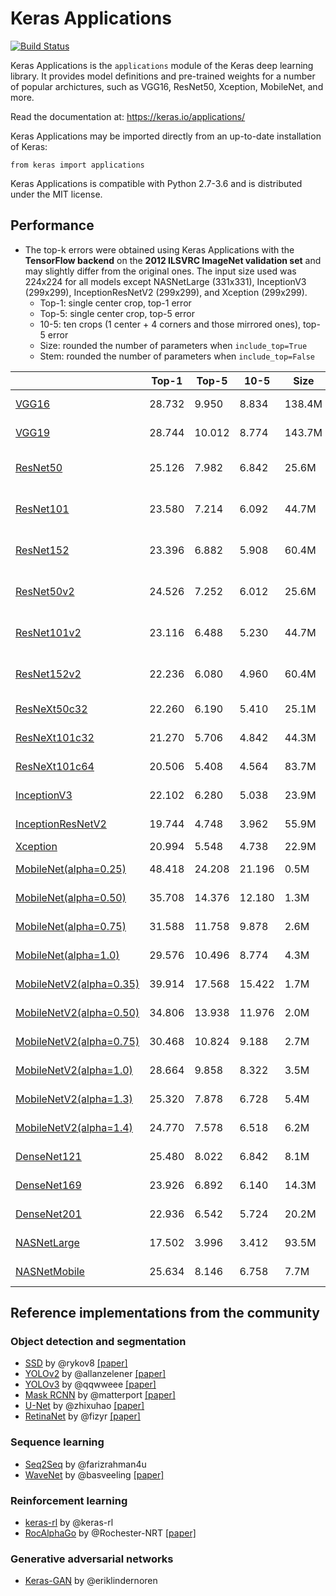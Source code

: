# Keras Applications

[![Build Status](https://travis-ci.org/keras-team/keras-applications.svg?branch=master)](https://travis-ci.org/keras-team/keras-applications)

Keras Applications is the `applications` module of
the Keras deep learning library.
It provides model definitions and pre-trained weights for a number
of popular archictures, such as VGG16, ResNet50, Xception, MobileNet, and more.

Read the documentation at: https://keras.io/applications/

Keras Applications may be imported directly
from an up-to-date installation of Keras:

```
from keras import applications
```

Keras Applications is compatible with Python 2.7-3.6
and is distributed under the MIT license.

## Performance

- The top-k errors were obtained using Keras Applications with the **TensorFlow backend** on the **2012 ILSVRC ImageNet validation set** and may slightly differ from the original ones.
The input size used was 224x224 for all models except NASNetLarge (331x331), InceptionV3 (299x299), InceptionResNetV2 (299x299), and Xception (299x299).
  * Top-1: single center crop, top-1 error
  * Top-5: single center crop, top-5 error
  * 10-5: ten crops (1 center + 4 corners and those mirrored ones), top-5 error
  * Size: rounded the number of parameters when `include_top=True`
  * Stem: rounded the number of parameters when `include_top=False`

|                                                                | Top-1       | Top-5       | 10-5        | Size   | Stem   | References                                  |
|----------------------------------------------------------------|-------------|-------------|-------------|--------|--------|---------------------------------------------|
| [VGG16](keras_applications/vgg16.py)                           | 28.732      | 9.950       | 8.834       | 138.4M | 14.7M  | [[paper]](https://arxiv.org/abs/1409.1556) [[tf-models]](https://github.com/tensorflow/models/blob/master/research/slim/nets/vgg.py) |
| [VGG19](keras_applications/vgg19.py)                           | 28.744      | 10.012      | 8.774       | 143.7M | 20.0M  | [[paper]](https://arxiv.org/abs/1409.1556) [[tf-models]](https://github.com/tensorflow/models/blob/master/research/slim/nets/vgg.py) |
| [ResNet50](keras_applications/resnet.py)                       | 25.126      | 7.982       | 6.842       | 25.6M  | 23.6M  | [[paper]](https://arxiv.org/abs/1512.03385) [[tf-models]](https://github.com/tensorflow/models/blob/master/research/slim/nets/resnet_v1.py) [[torch]](https://github.com/facebook/fb.resnet.torch/blob/master/models/resnet.lua) |
| [ResNet101](keras_applications/resnet.py)                      | 23.580      | 7.214       | 6.092       | 44.7M  | 42.7M  | [[paper]](https://arxiv.org/abs/1512.03385) [[tf-models]](https://github.com/tensorflow/models/blob/master/research/slim/nets/resnet_v1.py) [[torch]](https://github.com/facebook/fb.resnet.torch/blob/master/models/resnet.lua) |
| [ResNet152](keras_applications/resnet.py)                      | 23.396      | 6.882       | 5.908       | 60.4M  | 58.4M  | [[paper]](https://arxiv.org/abs/1512.03385) [[tf-models]](https://github.com/tensorflow/models/blob/master/research/slim/nets/resnet_v1.py) [[torch]](https://github.com/facebook/fb.resnet.torch/blob/master/models/resnet.lua) |
| [ResNet50v2](keras_applications/resnet_v2.py)                  | 24.526      | 7.252       | 6.012       | 25.6M  | 23.6M  | [[paper]](https://arxiv.org/abs/1603.05027) [[tf-models]](https://github.com/tensorflow/models/blob/master/research/slim/nets/resnet_v2.py) [[torch]](https://github.com/facebook/fb.resnet.torch/blob/master/models/preresnet.lua) |
| [ResNet101v2](keras_applications/resnet_v2.py)                 | 23.116      | 6.488       | 5.230       | 44.7M  | 42.6M  | [[paper]](https://arxiv.org/abs/1603.05027) [[tf-models]](https://github.com/tensorflow/models/blob/master/research/slim/nets/resnet_v2.py) [[torch]](https://github.com/facebook/fb.resnet.torch/blob/master/models/preresnet.lua) |
| [ResNet152v2](keras_applications/resnet_v2.py)                 | 22.236      | 6.080       | 4.960       | 60.4M  | 58.3M  | [[paper]](https://arxiv.org/abs/1603.05027) [[tf-models]](https://github.com/tensorflow/models/blob/master/research/slim/nets/resnet_v2.py) [[torch]](https://github.com/facebook/fb.resnet.torch/blob/master/models/preresnet.lua) |
| [ResNeXt50c32](keras_applications/resnext.py)                  | 22.260      | 6.190       | 5.410       | 25.1M  | 23.0M  | [[paper]](https://arxiv.org/abs/1611.05431) [[torch]](https://github.com/facebookresearch/ResNeXt/blob/master/models/resnext.lua) |
| [ResNeXt101c32](keras_applications/resnext.py)                 | 21.270      | 5.706       | 4.842       | 44.3M  | 42.3M  | [[paper]](https://arxiv.org/abs/1611.05431) [[torch]](https://github.com/facebookresearch/ResNeXt/blob/master/models/resnext.lua) |
| [ResNeXt101c64](keras_applications/resnext.py)                 | 20.506      | 5.408       | 4.564       | 83.7M  | 81.6M  | [[paper]](https://arxiv.org/abs/1611.05431) [[torch]](https://github.com/facebookresearch/ResNeXt/blob/master/models/resnext.lua) |
| [InceptionV3](keras_applications/inception_v3.py)              | 22.102      | 6.280       | 5.038       | 23.9M  | 21.8M  | [[paper]](https://arxiv.org/abs/1512.00567) [[tf-models]](https://github.com/tensorflow/models/blob/master/research/slim/nets/inception_v3.py) |
| [InceptionResNetV2](keras_applications/inception_resnet_v2.py) | 19.744      | 4.748       | 3.962       | 55.9M  | 54.3M  | [[paper]](https://arxiv.org/abs/1602.07261) [[tf-models]](https://github.com/tensorflow/models/blob/master/research/slim/nets/inception_resnet_v2.py) |
| [Xception](keras_applications/xception.py)                     | 20.994      | 5.548       | 4.738       | 22.9M  | 20.9M  | [[paper]](https://arxiv.org/abs/1610.02357) |
| [MobileNet(alpha=0.25)](keras_applications/mobilenet.py)       | 48.418      | 24.208      | 21.196      | 0.5M   | 0.2M   | [[paper]](https://arxiv.org/abs/1704.04861) [[tf-models]](https://github.com/tensorflow/models/blob/master/research/slim/nets/mobilenet_v1.py) |
| [MobileNet(alpha=0.50)](keras_applications/mobilenet.py)       | 35.708      | 14.376      | 12.180      | 1.3M   | 0.8M   | [[paper]](https://arxiv.org/abs/1704.04861) [[tf-models]](https://github.com/tensorflow/models/blob/master/research/slim/nets/mobilenet_v1.py) |
| [MobileNet(alpha=0.75)](keras_applications/mobilenet.py)       | 31.588      | 11.758      | 9.878       | 2.6M   | 1.8M   | [[paper]](https://arxiv.org/abs/1704.04861) [[tf-models]](https://github.com/tensorflow/models/blob/master/research/slim/nets/mobilenet_v1.py) |
| [MobileNet(alpha=1.0)](keras_applications/mobilenet.py)        | 29.576      | 10.496      | 8.774       | 4.3M   | 3.2M   | [[paper]](https://arxiv.org/abs/1704.04861) [[tf-models]](https://github.com/tensorflow/models/blob/master/research/slim/nets/mobilenet_v1.py) |
| [MobileNetV2(alpha=0.35)](keras_applications/mobilenet_v2.py)  | 39.914      | 17.568      | 15.422      | 1.7M   | 0.4M   | [[paper]](https://arxiv.org/abs/1801.04381) [[tf-models]](https://github.com/tensorflow/models/blob/master/research/slim/nets/mobilenet/mobilenet_v2.py) |
| [MobileNetV2(alpha=0.50)](keras_applications/mobilenet_v2.py)  | 34.806      | 13.938      | 11.976      | 2.0M   | 0.7M   | [[paper]](https://arxiv.org/abs/1801.04381) [[tf-models]](https://github.com/tensorflow/models/blob/master/research/slim/nets/mobilenet/mobilenet_v2.py) |
| [MobileNetV2(alpha=0.75)](keras_applications/mobilenet_v2.py)  | 30.468      | 10.824      | 9.188       | 2.7M   | 1.4M   | [[paper]](https://arxiv.org/abs/1801.04381) [[tf-models]](https://github.com/tensorflow/models/blob/master/research/slim/nets/mobilenet/mobilenet_v2.py) |
| [MobileNetV2(alpha=1.0)](keras_applications/mobilenet_v2.py)   | 28.664      | 9.858       | 8.322       | 3.5M   | 2.3M   | [[paper]](https://arxiv.org/abs/1801.04381) [[tf-models]](https://github.com/tensorflow/models/blob/master/research/slim/nets/mobilenet/mobilenet_v2.py) |
| [MobileNetV2(alpha=1.3)](keras_applications/mobilenet_v2.py)   | 25.320      | 7.878       | 6.728       | 5.4M   | 3.8M   | [[paper]](https://arxiv.org/abs/1801.04381) [[tf-models]](https://github.com/tensorflow/models/blob/master/research/slim/nets/mobilenet/mobilenet_v2.py) |
| [MobileNetV2(alpha=1.4)](keras_applications/mobilenet_v2.py)   | 24.770      | 7.578       | 6.518       | 6.2M   | 4.4M   | [[paper]](https://arxiv.org/abs/1801.04381) [[tf-models]](https://github.com/tensorflow/models/blob/master/research/slim/nets/mobilenet/mobilenet_v2.py) |
| [DenseNet121](keras_applications/densenet.py)                  | 25.480      | 8.022       | 6.842       | 8.1M   | 7.0M   | [[paper]](https://arxiv.org/abs/1608.06993) [[torch]](https://github.com/liuzhuang13/DenseNet/blob/master/models/densenet.lua) |
| [DenseNet169](keras_applications/densenet.py)                  | 23.926      | 6.892       | 6.140       | 14.3M  | 12.6M  | [[paper]](https://arxiv.org/abs/1608.06993) [[torch]](https://github.com/liuzhuang13/DenseNet/blob/master/models/densenet.lua) |
| [DenseNet201](keras_applications/densenet.py)                  | 22.936      | 6.542       | 5.724       | 20.2M  | 18.3M  | [[paper]](https://arxiv.org/abs/1608.06993) [[torch]](https://github.com/liuzhuang13/DenseNet/blob/master/models/densenet.lua) |
| [NASNetLarge](keras_applications/nasnet.py)                    | 17.502      | 3.996       | 3.412       | 93.5M  | 84.9M  | [[paper]](https://arxiv.org/abs/1707.07012) [[tf-models]](https://github.com/tensorflow/models/blob/master/research/slim/nets/nasnet/nasnet.py) |
| [NASNetMobile](keras_applications/nasnet.py)                   | 25.634      | 8.146       | 6.758       | 7.7M   | 4.3M   | [[paper]](https://arxiv.org/abs/1707.07012) [[tf-models]](https://github.com/tensorflow/models/blob/master/research/slim/nets/nasnet/nasnet.py) |


## Reference implementations from the community

### Object detection and segmentation

- [SSD](https://github.com/rykov8/ssd_keras) by @rykov8 [[paper]](https://arxiv.org/abs/1512.02325)
- [YOLOv2](https://github.com/allanzelener/YAD2K) by @allanzelener [[paper]](https://arxiv.org/abs/1612.08242)
- [YOLOv3](https://github.com/qqwweee/keras-yolo3) by @qqwweee [[paper]](https://pjreddie.com/media/files/papers/YOLOv3.pdf)
- [Mask RCNN](https://github.com/matterport/Mask_RCNN) by @matterport [[paper]](https://arxiv.org/abs/1703.06870)
- [U-Net](https://github.com/zhixuhao/unet) by @zhixuhao [[paper]](https://arxiv.org/abs/1505.04597)
- [RetinaNet](https://github.com/fizyr/keras-retinanet) by @fizyr [[paper]](https://arxiv.org/abs/1708.02002)

### Sequence learning

- [Seq2Seq](https://github.com/farizrahman4u/seq2seq) by @farizrahman4u
- [WaveNet](https://github.com/basveeling/wavenet) by @basveeling [[paper]](https://arxiv.org/abs/1609.03499)

### Reinforcement learning

- [keras-rl](https://github.com/keras-rl/keras-rl) by @keras-rl
- [RocAlphaGo](https://github.com/Rochester-NRT/RocAlphaGo) by @Rochester-NRT [[paper]](https://doi.org/10.1038/nature16961)

### Generative adversarial networks

- [Keras-GAN](https://github.com/eriklindernoren/Keras-GAN) by @eriklindernoren
